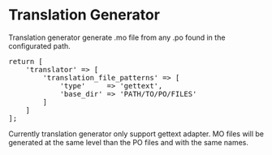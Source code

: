 Translation Generator
=====================

Translation generator generate .mo file from any .po found in the configurated path.
<pre>
return [
    'translator' => [
        'translation_file_patterns' => [
            'type'     => 'gettext',
            'base_dir' => 'PATH/TO/PO/FILES'
        ]
    ]
];
</pre>

Currently translation generator only support gettext adapter.
MO files will be generated at the same level than the PO files and with the same names.
